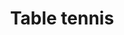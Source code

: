 ---
layout: activity
title: Table tennis
description: This over 50's group is small and friendly, the emphasis is on socialising as well as playing. Great for meeting new people and enjoying a little exercise too.
times:
- Monday 7.00pm - 8.30pm
cost: £1
location: St George's Community Centre
signup: false
additional_info: Bats and balls provided
---